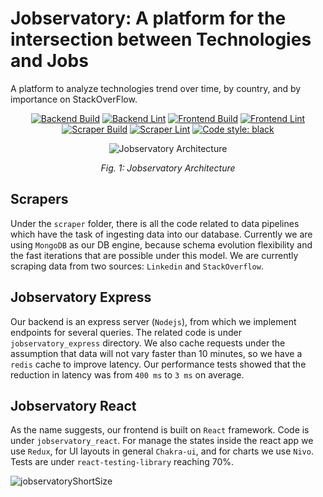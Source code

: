 # Jobservatory: A platform for the intersection between Technologies and Jobs

A platform to analyze technologies trend over time, by country, and by importance on StackOverFlow.

<p align="center">
<a href="https://github.com/dpalmasan/dev-job-analytics/actions"><img alt="Backend Build" src="https://github.com/dpalmasan/dev-job-analytics/actions/workflows/backend-build.yaml/badge.svg"></a>
<a href="https://github.com/dpalmasan/dev-job-analytics/actions"><img alt="Backend Lint" src="https://github.com/dpalmasan/dev-job-analytics/actions/workflows/backend-lint.yaml/badge.svg"></a>
<a href="https://github.com/dpalmasan/dev-job-analytics/actions"><img alt="Frontend Build" src="https://github.com/dpalmasan/dev-job-analytics/actions/workflows/frontend-build.yaml/badge.svg"></a>
<a href="https://github.com/dpalmasan/dev-job-analytics/actions"><img alt="Frontend Lint" src="https://github.com/dpalmasan/dev-job-analytics/actions/workflows/frontend-lint.yaml/badge.svg"></a>
<a href="https://github.com/dpalmasan/dev-job-analytics/actions"><img alt="Scraper Build" src="https://github.com/dpalmasan/dev-job-analytics/actions/workflows/scraper-build.yaml/badge.svg"></a>
<a href="https://github.com/dpalmasan/dev-job-analytics/actions"><img alt="Scraper Lint" src="https://github.com/dpalmasan/dev-job-analytics/actions/workflows/scraper-lint.yaml/badge.svg"></a>
<a href="https://github.com/psf/black"><img alt="Code style: black" src="https://img.shields.io/badge/code%20style-black-000000.svg"></a>
</p>

<p align="center">
<img alt="Jobservatory Architecture" src="https://gist.githubusercontent.com/dpalmasan/103d61ae06cfd3e7dee7888b391c1792/raw/6dc4d4d1dd3af3fdb29714b11cceea63c4b63f80/jobservatory-architecture.png">
</p>

<p align="center">
  <em>Fig. 1: Jobservatory Architecture</em>
</p>

## Scrapers

Under the `scraper` folder, there is all the code related to data pipelines which have the task of ingesting data into our database. Currently we are using `MongoDB` as our DB engine, because schema evolution flexibility and the fast iterations that are possible under this model. We are currently scraping data from two sources: `Linkedin` and `StackOverflow`.

## Jobservatory Express

Our backend is an express server (`Nodejs`), from which we implement endpoints for several queries. The related code is under `jobservatory_express` directory. We also cache requests under the assumption that data will not vary faster than 10 minutes, so we have a `redis` cache to improve latency. Our performance tests showed that the reduction in latency was from `400 ms` to `3 ms` on average.

## Jobservatory React

As the name suggests, our frontend is built on `React` framework. Code is under `jobservatory_react`. For manage the states inside the react app we use `Redux`, for UI layouts in general `Chakra-ui`, and for charts we use `Nivo`. Tests are under `react-testing-library` reaching 70%.

![jobservatoryShortSize](https://user-images.githubusercontent.com/4138483/133173765-4cb3c7d0-d598-4530-83d1-10e3e0708e5b.gif)
